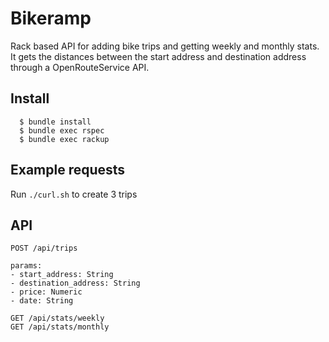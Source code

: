 # Bikeramp

Rack based API for adding bike trips and getting weekly and monthly stats. It gets the distances between the start address and destination address through a OpenRouteService API.

## Install

```
  $ bundle install
  $ bundle exec rspec
  $ bundle exec rackup
```

## Example requests

Run `./curl.sh` to create 3 trips

## API

```
POST /api/trips

params:
- start_address: String
- destination_address: String
- price: Numeric
- date: String

GET /api/stats/weekly
GET /api/stats/monthly
```
